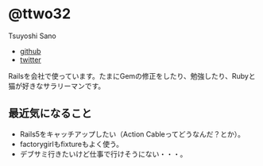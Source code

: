 # @ttwo32

Tsuyoshi Sano

- [github](https://github.com/ttwo32)
- [twitter](https://twitter.com/ttwo32)

Railsを会社で使っています。たまにGemの修正をしたり、勉強したり、Rubyと猫が好きなサラリーマンです。


## 最近気になること

* Rails5をキャッチアップしたい（Action Cableってどうなんだ？とか）。</br>
* factorygirlもfixtureもよく使う。</br>
* デブサミ行きたいけど仕事で行けそうにない・・・。
